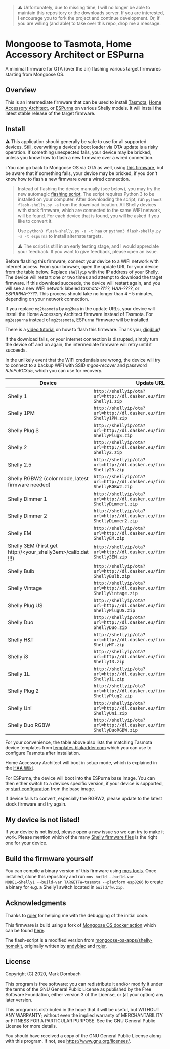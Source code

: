 > ⚠ Unfortunately, due to missing time, I will no longer be able to maintain this repository or the downloads server. If you are interested, I encourage you to fork the project and continue development. Or, if you are willing (and able) to take over this repo, drop me a message.

# Mongoose to Tasmota, Home Accessory Architect or ESPurna

A minimal firmware for OTA (over the air) flashing various target firmwares
starting from Mongoose OS.

## Overview

This is an intermediate firmware that can be used to install [Tasmota](https://github.com/arendst/Tasmota),
[Home Accessory Architect](https://github.com/RavenSystem/haa), or [ESPurna](https://github.com/xoseperez/espurna)
on various Shelly models. It will install the latest stable release of the
target firmware.

## Install

⚠ This application should generally be safe to use for all supported
devices. Still, overwriting a device's boot loader via OTA update is a risky
operation. If something unexpected fails, your device may be bricked, unless you
know how to flash a new firmware over a wired connection.

ℹ You can go back to Mongoose OS via OTA as well, using [this firmware](https://github.com/yaourdt/tasmota-to-mgos),
but be aware that if something fails, your device may be bricked, if you don't
know how to flash a new firmware over a wired connection.

> Instead of flashing the device manually (see below), you may try the new automagic [flashing script](tools/flash-shelly.py). The script requires Python 3 to be installed on your computer. After downloading the script, run `python3 flash-shelly.py -a` from the download location. All Shelly devices with stock firmware, which are connected to the same WIFI network, will be found. For each device that is found, you will be asked if you like to convert it.
>
> Use `python3 flash-shelly.py -a -t haa` or `python3 flash-shelly.py -a -t espurna` to install alternate targets.
>
> ⚠ The script is still in an early testing stage, and I would appreciate your feedback. If you want to give feedback, please open an issue.

Before flashing this firmware, connect your device to a WIFI network with
internet access. From your browser, open the update URL for your device from the
table below. Replace `shellyip` with the IP address of your Shelly. The device
will restart one or two times and attempt to download the traget firmware. If
this download succeeds, the device will restart again, and you will see a new
WIFI network labeled _tasmota-????_, _HAA-????_, or _ESPURNA-????_.
This process should take no longer than 4 - 5 minutes, depending on your network
connection.

If you replace `mg2tasmota` by `mg2haa` in the update URLs, your device will
install the Home Accessory Architect firmware instead of Tasmota. For
`mg2espurna` instead of `mg2tasmota`, ESPurna Firmware will be installed.

There is a [video tutorial](https://youtu.be/_oRr8FZyyQ0) on how to flash this
firmware. Thank you, [digiblur](https://github.com/digiblur)!

If the download fails, or your internet connection is disrupted, simply turn the
device off and on again, the intermediate firmware will retry until it succeeds.

In the unlikely event that the WIFI credentials are wrong, the device will try
to connect to a backup WIFI with SSID _mgos-recover_ and password _RJoPuKC3u5_,
which you can use for recovery.

Device | Update URL | Tasmota Template
--- | --- | ---
Shelly 1        | `http://shellyip/ota?url=http://dl.dasker.eu/firmware/mg2tasmota-Shelly1.zip`       | `{"NAME":"Shelly 1","GPIO":[0,0,0,0,21,82,0,0,0,0,0,0,0],"FLAG":0,"BASE":46}`
Shelly 1PM      | `http://shellyip/ota?url=http://dl.dasker.eu/firmware/mg2tasmota-Shelly1PM.zip`     | `{"NAME":"Shelly 1PM","GPIO":[56,0,0,0,82,134,0,0,0,0,0,21,0],"FLAG":2,"BASE":18}`
Shelly Plug S   | `http://shellyip/ota?url=http://dl.dasker.eu/firmware/mg2tasmota-ShellyPlugS.zip`   | `{"NAME":"Shelly Plug S","GPIO":[56,255,158,255,255,134,0,0,131,17,132,21,255],"FLAG":2,"BASE":45}`
Shelly 2        | `http://shellyip/ota?url=http://dl.dasker.eu/firmware/mg2tasmota-Shelly2.zip`       | `{"NAME":"Shelly 2","GPIO":[0,135,0,136,21,22,0,0,9,0,10,137,0],"FLAG":0,"BASE":47}`
Shelly 2.5      | `http://shellyip/ota?url=http://dl.dasker.eu/firmware/mg2tasmota-Shelly25.zip`      | `{"NAME":"Shelly 2.5","GPIO":[56,0,17,0,21,83,0,0,6,82,5,22,156],"FLAG":2,"BASE":18}`
Shelly RGBW2 (color mode, latest firmware needed) | `http://shellyip/ota?url=http://dl.dasker.eu/firmware/mg2tasmota-ShellyRGBW2.zip`   | `{"NAME":"Shelly RGBW2","GPIO":[0,0,52,0,40,255,0,0,37,17,39,38,0],"FLAG":0,"BASE":18}`
Shelly Dimmer 1 | `http://shellyip/ota?url=http://dl.dasker.eu/firmware/mg2tasmota-ShellyDimmer1.zip` | `{"NAME":"Shelly Dimmer 1","GPIO":[0,3200,0,3232,5568,5600,0,0,192,0,193,288,0,4736],"FLAG":0,"BASE":18}`
Shelly Dimmer 2 | `http://shellyip/ota?url=http://dl.dasker.eu/firmware/mg2tasmota-ShellyDimmer2.zip` | `{"NAME":"Shelly Dimmer 2","GPIO":[0,3200,0,3232,5568,5600,0,0,193,0,192,0,320,4736],"FLAG":0,"BASE":18}`
Shelly EM       | `http://shellyip/ota?url=http://dl.dasker.eu/firmware/mg2tasmota-ShellyEM.zip`      | `{"NAME":"Shelly EM","GPIO":[0,0,0,0,0,0,0,0,6,156,5,21,0],"FLAG":15,"BASE":18}`
Shelly 3EM (First get http://<your_shelly3em>/calib.dat !!!) | `http://shellyip/ota?url=http://dl.dasker.eu/firmware.mg2tasmota-Shelly3EM.zip`         | `{"NAME":"Shelly 3EM","GPIO":[1,1,288,1,32,8065,0,0,640,8064,608,224,8096,0],"FLAG":0,"BASE":18}`
Shelly Bulb     | `http://shellyip/ota?url=http://dl.dasker.eu/firmware/mg2tasmota-ShellyBulb.zip`    | **not yet available, only flash if you a perfectly certain about what you are doing**
Shelly Vintage  | `http://shellyip/ota?url=http://dl.dasker.eu/firmware/mg2tasmota-ShellyVintage.zip` | **not yet available, only flash if you a perfectly certain about what you are doing**
Shelly Plug US  | `http://shellyip/ota?url=http://dl.dasker.eu/firmware/mg2tasmota-ShellyPlugUS.zip`  | `{"NAME":"Shelly Plug US","GPIO":[52,0,57,0,21,134,0,0,131,17,132,157,0],"FLAG":0,"BASE":45}`
Shelly Duo      | `http://shellyip/ota?url=http://dl.dasker.eu/firmware/mg2tasmota-ShellyDuo.zip`     | `{"NAME":"Shelly Duo","GPIO":[0,0,0,0,38,37,0,0,0,0,0,0,0],"FLAG":0,"BASE":18}`
Shelly H&T      | `http://shellyip/ota?url=http://dl.dasker.eu/firmware/mg2tasmota-ShellyHT.zip`      | **not yet available, only flash if you a perfectly certain about what you are doing**
Shelly i3       | `http://shellyip/ota?url=http://dl.dasker.eu/firmware/mg2tasmota-ShellyI3.zip`      | `{"NAME":"Shelly i3","GPIO":[0,0,0,0,0,0,0,0,83,84,82,0,0],"FLAG":2,"BASE":18}`
Shelly 1L       | `http://shellyip/ota?url=http://dl.dasker.eu/firmware/mg2tasmota-Shelly1L.zip`      | `{"NAME":"Shelly 1L","GPIO":[320,0,0,0,192,224,0,0,0,0,193,0,0,4736],"FLAG":0,"BASE":18}`
Shelly Plug 2   | `http://shellyip/ota?url=http://dl.dasker.eu/firmware/mg2tasmota-ShellyPlug2.zip`   | **not yet available, only flash if you a perfectly certain about what you are doing**
Shelly Uni      | `http://shellyip/ota?url=http://dl.dasker.eu/firmware/mg2tasmota-ShellyUni.zip`     | `{"NAME":"Shelly Uni","GPIO":[320,0,0,0,225,0,0,0,192,193,0,224,0,4864],"FLAG":0,"BASE":18}`
Shelly Duo RGBW | `http://shellyip/ota?url=http://dl.dasker.eu/firmware/mg2tasmota-ShellyDuoRGBW.zip` | **not yet available, only flash if you a perfectly certain about what you are doing**

For your convenience, the table above also lists the matching Tasmota device
templates from [templates.blakadder.com](https://templates.blakadder.com) which
you can use to configure Tasmota after installation.

Home Accessory Architect will boot in setup mode, which is explained in the
[HAA Wiki](https://github.com/RavenSystem/esp-homekit-devices/wiki/Setup-Mode).

For ESPurna, the device will boot into the ESPurna base image. You can then
either switch to a devices specific version, if your device is supported, or
[start configuration](https://github.com/xoseperez/espurna/wiki/Configuration)
from the base image.

If device fails to convert, especially the RGBW2, please update to the latest
stock firmware and try again.

## My device is not listed!

If your device is not listed, please open a new issue so we can try to make it
work. Please mention which of the many [Shelly firmware files](https://api.shelly.cloud/files/firmware)
is the right one for your device.

## Build the firmware yourself

You can compile a binary version of this firmware using [mos tools](https://mongoose-os.com/docs/mongoose-os/quickstart/setup.md#1-download-and-install-mos-tool). Once installed, clone this repository and run
`mos build --build-var MODEL=Shelly1 --build-var TARGETFW=tasmota --platform esp8266`
to create a binary for e.g. a Shelly1 switch located in `build/fw.zip`.

## Acknowledgments
Thanks to [rojer](https://github.com/rojer) for helping me with the debugging of
the initial code.

This firmware is build using a fork of [Mongoose OS docker action](https://github.com/dea82/mongoose-os-action)
which can be found [here](https://github.com/yaourdt/mongoose-os-action).

The flash-script is a modified version from [mongoose-os-apps/shelly-homekit](https://github.com/mongoose-os-apps/shelly-homekit),
originally written by [andyblac](https://github.com/andyblac) and [rojer](https://github.com/rojer).

## License

Copyright (C) 2020, Mark Dornbach

This program is free software: you can redistribute it and/or modify
it under the terms of the GNU General Public License as published by
the Free Software Foundation, either version 3 of the License, or
(at your option) any later version.

This program is distributed in the hope that it will be useful,
but WITHOUT ANY WARRANTY; without even the implied warranty of
MERCHANTABILITY or FITNESS FOR A PARTICULAR PURPOSE.  See the
GNU General Public License for more details.

You should have received a copy of the GNU General Public License
along with this program. If not, see https://www.gnu.org/licenses/.
